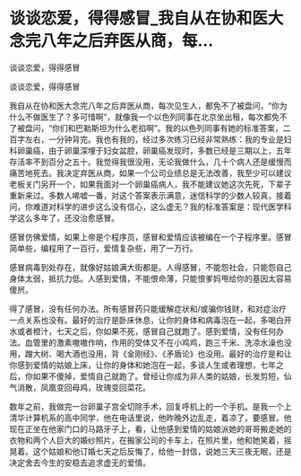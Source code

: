 # 谈谈恋爱，得得感冒_我自从在协和医大念完八年之后弃医从商，每...

谈谈恋爱，得得感冒

谈谈恋爱，得得感冒

我自从在协和医大念完八年之后弃医从商，每次见生人，都免不了被盘问，“你为什么不做医生了？多可惜啊”，就像我一个以色列同事在北京坐出租，每次都免不了被盘问，“你们和巴勒斯坦为什么老掐啊”。我的以色列同事有她的标准答案，二百字左右，一分钟背完。我也有我的，经过多次练习已经非常熟练：我的专业是妇科卵巢癌，由于卵巢深埋于妇女盆腔，卵巢癌发现时，多数已经是三期以上，五年存活率不到百分之五十。我觉得我很没用，无论我做什么，几十个病人还是缓慢而痛苦地死去。我决定弃医从商，如果一个公司业绩总是无法改善，我至少可以建议老板关门另开一个，如果我面对一个卵巢癌病人，我不能建议她这次先死，下辈子重新来过。多数人唏嘘一番，对这个答案表示满意，迷信科学的少数人较真，接着问，你难道对科学的进步这么没有信心，这么虚无？我的标准答案是：现代医学科学这么多年了，还没治愈感冒。

感冒仿佛爱情，如果上帝是个程序员，感冒和爱情应该被编在一个子程序里。感冒简单些，编程用了一百行，爱情复杂些，用了一万行。

感冒病毒到处存在，就像好姑娘满大街都是。人得感冒，不能怨社会，只能怨自己身体太弱，抵抗力低。人感到爱情，不能恨命薄，只能恨爹妈甩给你的基因太容易傻屄。

得了感冒，没有任何办法。所有感冒药只能缓解症状和/或骗你钱财，和对症治疗一点关系也没有。最好的治疗是卧床休息，让你的身体和病毒泡在一起，多喝白开水或者橙汁，七天之后，你如果不死，感冒自己就跑了。感到爱情，没有任何办法。血管里的激素嗷嗷作响，作用的受体又不在小鸡鸡，跑三千米、洗凉水澡也没用，蹭大树、喝大酒也没用，背《金刚经》、《矛盾论》也没用。最好的治疗是和让你感到爱情的姑娘上床，让你的身体和她泡在一起，多谈人生或者理想，七年之后，你如果不傻掉，爱情自己就跑了。曾经让你成为非人类的姑娘，长发剪短，仙气消散，凤凰变回母鸡，玫瑰变回菜花。

数年之前，我做完一台卵巢子宫全切除手术，回复呼机上的一个手机。是我一个上清华计算机系的高中同学，他在电话里说，他昨晚外边乱走，着凉了，要感冒。他现在正坐在他家门口的马路牙子上，看，让他感到爱情的姑娘派她的哥哥搬走她的衣物和两个人巨大的婚纱照片，在搬家公司的卡车上，在照片里，他和她笑着，摇晃着。这个姑娘和他订婚七天之后反悔了，给他一封信，说她三天三夜无眠，还是决定舍去今生的安稳去追求虚无的爱情。
